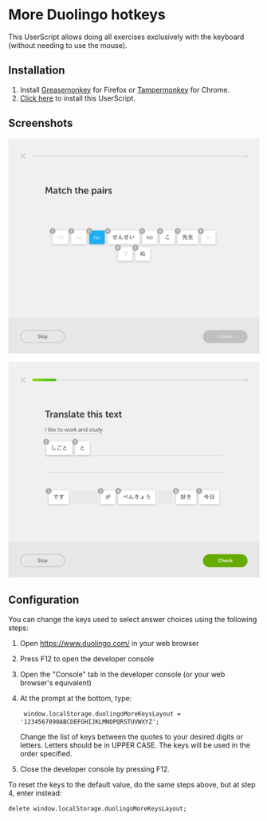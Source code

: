 # More Duolingo hotkeys

This UserScript allows doing all exercises exclusively with the keyboard (without needing to use the mouse).

## Installation

1. Install [Greasemonkey](https://addons.mozilla.org/en-US/firefox/addon/greasemonkey/) for Firefox or [Tampermonkey](https://chrome.google.com/webstore/detail/tampermonkey/dhdgffkkebhmkfjojejmpbldmpobfkfo?hl=en) for Chrome.
2. [Click here](https://github.com/CyberShadow/DuolingoMoreKeys/raw/master/More_keyboard_hotkeys.user.js) to install this UserScript.

## Screenshots

![](screenshot-matchpairs.png)

![](screenshot-translate.png)

## Configuration

You can change the keys used to select answer choices using the following steps:

1. Open https://www.duolingo.com/ in your web browser
2. Press F12 to open the developer console
3. Open the "Console" tab in the developer console (or your web browser's equivalent)
4. At the prompt at the bottom, type:

        window.localStorage.duolingoMoreKeysLayout = '1234567890ABCDEFGHIJKLMNOPQRSTUVWXYZ';

   Change the list of keys between the quotes to your desired digits or letters. Letters should be in UPPER CASE. The keys will be used in the order specified.
5. Close the developer console by pressing F12.

To reset the keys to the default value, do the same steps above, but at step 4, enter instead:

    delete window.localStorage.duolingoMoreKeysLayout;
